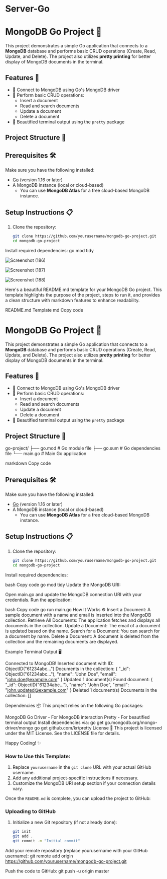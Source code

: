 # Server-Go
# MongoDB Go Project 🚀

This project demonstrates a simple Go application that connects to a **MongoDB** database and performs basic CRUD operations (Create, Read, Update, and Delete). The project also utilizes **pretty printing** for better display of MongoDB documents in the terminal.

## Features 🎯

- 🌟 Connect to MongoDB using Go's MongoDB driver
- 🔄 Perform basic CRUD operations:
  - Insert a document
  - Read and search documents
  - Update a document
  - Delete a document
- 🎨 Beautified terminal output using the `pretty` package

## Project Structure 📂

## Prerequisites 🛠️

Make sure you have the following installed:

- [Go](https://golang.org/doc/install) (version 1.16 or later)
- A MongoDB instance (local or cloud-based)
  - You can use **MongoDB Atlas** for a free cloud-based MongoDB instance.
  
## Setup Instructions 📋

1. Clone the repository:
   ```bash
   git clone https://github.com/yourusername/mongodb-go-project.git
   cd mongodb-go-project

Install required dependencies: go mod tidy


![Screenshot (186)](https://github.com/user-attachments/assets/9fe1491a-d38a-4b2a-b34f-87011ecd8c21)



![Screenshot (187)](https://github.com/user-attachments/assets/29e24889-5e54-47cf-b3f1-430a6f5df81b)


![Screenshot (188)](https://github.com/user-attachments/assets/a0aa5a04-311e-4c2e-b588-da96d1e8b2dc)



Here's a beautiful README.md template for your MongoDB Go project. This template highlights the purpose of the project, steps to run it, and provides a clean structure with markdown features to enhance readability.

README.md Template
md
Copy code
# MongoDB Go Project 🚀

This project demonstrates a simple Go application that connects to a **MongoDB** database and performs basic CRUD operations (Create, Read, Update, and Delete). The project also utilizes **pretty printing** for better display of MongoDB documents in the terminal.

## Features 🎯

- 🌟 Connect to MongoDB using Go's MongoDB driver
- 🔄 Perform basic CRUD operations:
  - Insert a document
  - Read and search documents
  - Update a document
  - Delete a document
- 🎨 Beautified terminal output using the `pretty` package

## Project Structure 📂

go-project/ ├── go.mod # Go module file ├── go.sum # Go dependencies file └── main.go # Main Go application

markdown
Copy code

## Prerequisites 🛠️

Make sure you have the following installed:

- [Go](https://golang.org/doc/install) (version 1.16 or later)
- A MongoDB instance (local or cloud-based)
  - You can use **MongoDB Atlas** for a free cloud-based MongoDB instance.
  
## Setup Instructions 📋

1. Clone the repository:
   ```bash
   git clone https://github.com/yourusername/mongodb-go-project.git
   cd mongodb-go-project
Install required dependencies:

bash
Copy code
go mod tidy
Update the MongoDB URI:

Open main.go and update the MongoDB connection URI with your credentials.
Run the application:

bash
Copy code
go run main.go
How It Works ⚙️
Insert a Document: A sample document with a name and email is inserted into the MongoDB collection.
Retrieve All Documents: The application fetches and displays all documents in the collection.
Update a Document: The email of a document is updated based on the name.
Search for a Document: You can search for a document by name.
Delete a Document: A document is deleted from the collection and the remaining documents are displayed.

Example Terminal Output 🖥️

Connected to MongoDB!
Inserted document with ID: ObjectID("61234abc...")
Documents in the collection:
{
    "_id": ObjectID("61234abc..."),
    "name": "John Doe",
    "email": "john.doe@example.com"
}
Updated 1 document(s)
Found document:
{
    "_id": ObjectID("61234abc..."),
    "name": "John Doe",
    "email": "john.updated@example.com"
}
Deleted 1 document(s)
Documents in the collection: []

Dependencies 📦
This project relies on the following Go packages:

MongoDB Go Driver - For MongoDB interaction
Pretty - For beautified terminal output
Install dependencies via:
go get go.mongodb.org/mongo-driver/mongo
go get github.com/kr/pretty
License 📝
This project is licensed under the MIT License. See the LICENSE file for details.

Happy Coding! ✨

### How to Use this Template:
1. Replace `yourusername` in the `git clone` URL with your actual GitHub username.
2. Add any additional project-specific instructions if necessary.
3. Customize the MongoDB URI setup section if your connection details vary.

Once the `README.md` is complete, you can upload the project to GitHub:

### Uploading to GitHub
1. Initialize a new Git repository (if not already done):
   ```bash
   git init
   git add .
   git commit -m "Initial commit"

Add your remote repository (replace yourusername with your GitHub username):
git remote add origin https://github.com/yourusername/mongodb-go-project.git


Push the code to GitHub:
git push -u origin master

